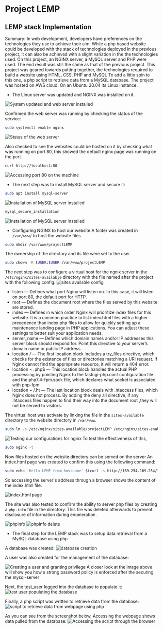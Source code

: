 # Project LEMP

## LEMP stack Implementation

Summary: In web development, developers have preferences on the technologies they use to achieve their aim. 
While a php based website could be developed with the stack of technologies deployed in the previous project, 
it can also be achieved with a slight variation in the the technologies used. On this project, an NGINX server, a MySQL server and PHP were used. 
The end result was still the same as that of the previous project.
This project was geared towards putting together, the technologies required to build a website using HTML, CSS, PHP and MySQL
To add a little spin to this one, a php script to retrieve data from a MySQL database.
The project was hosted on AWS cloud. On an Ubuntu 20.04 lts Linux instance.

* The Linux server was updated and NGINX was installed on it.

![System updated and web server installed](media/Project2_images/updates_and_nginx_installed.png)

Confirmed the web server was running by checking the status of the service:
```bash
sudo systemctl enable nginx
```
![Status of the web server](media/Project2_images/nginx_running.png)



Also checked to see the websites could be hosted on it by checking what was running on port 80, this showed the default nginx page was running on the port.
```bash
curl http://localhost:80
```
![Accessing port 80 on the machine](media/Project2_images/default_website_up_and_running.png)

* The next step was to install MySQL server and secure it:
```bash
sudo apt install mysql-server
```


![Installation of MySQL server installed](media/Project2_images/MySQL-server_installed.png)


```bash
mysql_secure_installation
```
![Installation of MySQL server installed](media/Project2_images/MySQL-server_securing.png)

* Configuring NGINX to host our website 
A folder was created in `/var/www/` to host the website files 
```bash
sudo mkdir /var/www/projectLEMP
```
 The ownership of the directory and its file were set to the user
 ```bash
 sudo chown -R $USER:$USER /var/www/projectLEMP
```

The next step was to configure a virtual host for the ngnix server in the `/etc/nginx/sites-available` directory with the file named after the project with the following config:
![sites available config](media/Project2_images/nginx_sites-available_config.png)

* listen — Defines what port Nginx will listen on. In this case, it will listen on port 80, the default port for HTTP.
* root — Defines the document root where the files served by this website are stored.
* index — Defines in which order Nginx will prioritize index files for this website. It is a common practice to list index.html files with a higher precedence than index.php files to allow for quickly setting up a maintenance landing page in PHP applications. You can adjust these settings to better suit your application needs.
* server_name — Defines which domain names and/or IP addresses this server block should respond for. Point this directive to your server’s domain name or public IP address.
* location / — The first location block includes a try_files directive, which checks for the existence of files or directories matching a URI request. If Nginx cannot find the appropriate resource, it will return a 404 error.
* location ~ \.php$ — This location block handles the actual PHP processing by pointing Nginx to the fastcgi-php.conf configuration file and the php7.4-fpm.sock file, which declares what socket is associated with php-fpm.
* location ~ /\.ht — The last location block deals with .htaccess files, which Nginx does not process. By adding the deny all directive, if any .htaccess files happen to find their way into the document root ,they will not be served to visitors.





The virtual host was activate by linking the file in the `sites-available` directory to the website directory in `/var/www`.
```bash
sudo ln -s /etc/nginx/sites-available/projectLEMP /etc/nginx/sites-enabled/
```

![Testing our configurations for nginx](media/Project2_images/nginx_config_test.png)
To test the effectiveness of this,
```bash 
sudo nginx -t
```
Now files hosted on the website directory can be served on the server
An index.html page was created to confirm this using the followiing command:
```bash
sudo echo 'Hello LEMP from hostname' $(curl -s http://169.254.169.254/latest/meta-data/public-hostname) 'with public IP' $(curl -s http://169.254.169.254/latest/meta-data/public-ipv4) > /var/www/projectLEMP/index.html
```
So accessing the server's address through a browser shows the content of the index.html file:

![index.html page](media/Project2_images/html_index_page.png)

The site was also tested to confirm the ability to server php files by creating a `php.info` file in the directory. 
This file was deleted afterwards to prevent disclosure of information during enumeration.

![phpinfo](media/Project2_images/php_info_webpage.png)
![phpinfo delete](media/Project2_images/php_info_deleted.png)

* The final step for the LEMP stack was to setup data retrieval from a MySQL database using php

A database was created:
![database creation](media/Project2_images/database_creation.png)

A user was also created for the management of the database:

![Creating a user and granting privilege](media/Project2_images/privileged_user_creation.png)
A closer look at the image above will show you how a strong password policy is enforced after the securing the mysql-server

Next, the test_user logged into the database to populate it:
![test user populating the database](media/Project2_images/database_populating.png)

Finally, a php script was written to retrieve data from the database: 
![script to retrieve data from webpage using php](media/Project2_images/php_retrieval.png)

As you can see from the screenshot below, Accessing the webpage shows data pulled from the database:
![Accessing the script through the browser](media/Project2_images/todo_list_webpage.png)